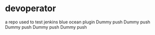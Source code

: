 # devoperator
a repo used to test jenkins blue ocean plugin
Dummy push
Dummy push
Dummy push
Dummy push
Dummy push
